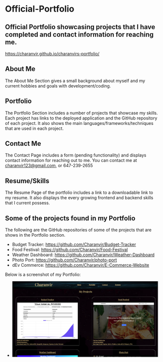 # Official-Portfolio

## Official Portfolio showcasing projects that I have completed and contact information for reaching me.

https://charanvir.github.io/charanvirs-portfolio/

## About Me
The About Me Section gives a small background about myself and my current hobbies and goals with development/coding.

## Portfolio
The Portfolio Section includes a number of projects that showcase my skills. Each project has links to the deployed application and the GitHub repository of each project. It also shows the main languages/frameworks/techniques that are used in each project.

## Contact Me
The Contact Page includes a form (pending functionality) and displays contact information for reaching out to me. 
You can contact me at charanvir123@gmail.com, or 647-239-2655

## Resume/Skills
The Resume Page of the portfolio includes a link to a downloadable link to my resume. It also displays the every growing frontend and backend skills that I current possess. 

## Some of the projects found in my Portfolio
The following are the GitHub repositories of some of the projects that are shows in the Portfolio section.
- Budget Tracker: https://github.com/Charanvir/Budget-Tracker
- Food Festival: https://github.com/Charanvir/Food-Festival
- Weather Dashboard: https://github.com/Charanvir/Weather-Dashboard
- Photo Port: https://github.com/Charanvir/photo-port
- dEv Commerce: https://github.com/Charanvir/E-Commerce-Website

Below is a screenshot of my Portfolio:
- <img src="src/assets/images/README_IMAGE.png" width="1000">